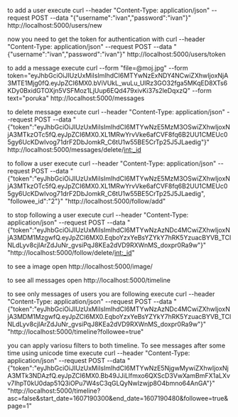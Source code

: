 to add a user execute
curl --header "Content-Type: application/json" --request POST --data "{\"username\":\"ivan\",\"password\":\"ivan\"}" http://localhost:5000/users/new

now you need to get the token for authentication with 
curl --header "Content-Type: application/json" --request POST --data "{\"username\":\"ivan\",\"password\":\"ivan\"}" http://localhost:5000/users/token

to add a message execute
curl --form "file=@moj.jpg" --form token="eyJhbGciOiJIUzUxMiIsImlhdCI6MTYwNzExNDY4NCwiZXhwIjoxNjA3MTE1Mjg0fQ.eyJpZCI6MX0.bViVUkL_wuLu_UlRz3GO32fga5MKqED8XTs6KDy0BxidGTOXjn5VSFMoz1LjUup6EQd479xivKi37s2leDqxzQ" --form text="poruka" http://localhost:5000/messages

to delete message execute
curl --header "Content-Type: application/json" --request POST --data "{\"token\":\"eyJhbGciOiJIUzUxMiIsImlhdCI6MTYwNzE5MzM3OSwiZXhwIjoxNjA3MTkzOTc5fQ.eyJpZCI6MX0.XL1MRwYrvVke6afCVF8fq6B2UU1CMEUc05gy6UcKDwlvog71drF2DbJomkR_C6tU1w55BE5CrTp25J5JLaedig\"}" http://localhost:5000/messages/delete/<int:_id>

to follow a user execute
curl --header "Content-Type: application/json" --request POST --data "{\"token\":\"eyJhbGciOiJIUzUxMiIsImlhdCI6MTYwNzE5MzM3OSwiZXhwIjoxNjA3MTkzOTc5fQ.eyJpZCI6MX0.XL1MRwYrvVke6afCVF8fq6B2UU1CMEUc05gy6UcKDwlvog71drF2DbJomkR_C6tU1w55BE5CrTp25J5JLaedig\", \"followee_id\":\"2\"}" "http://localhost:5000/follow/add"

to stop following a user execute
curl --header "Content-Type: application/json" --request POST --data "{\"token\":\"eyJhbGciOiJIUzUxMiIsImlhdCI6MTYwNzAzNDc4MCwiZXhwIjoxNjA3MDM1MzgwfQ.eyJpZCI6MX0.EqboYzxYeBsYZYkY7hRK5YzuacBYVB_TClNLdLyv8cjlArZdJuNr_gvsiPqJ8KEa2dVD9RXWnMS_doxpr0Ra9w\"}" "http://localhost:5000/follow/delete/<int:_id>"

to see a image open http://localhost:5000/image/<name>

to see all messages open http://localhost:5000/timeline

to see only messages of users you are following execute
curl --header "Content-Type: application/json" --request POST --data "{\"token\":\"eyJhbGciOiJIUzUxMiIsImlhdCI6MTYwNzAzNDc4MCwiZXhwIjoxNjA3MDM1MzgwfQ.eyJpZCI6MX0.EqboYzxYeBsYZYkY7hRK5YzuacBYVB_TClNLdLyv8cjlArZdJuNr_gvsiPqJ8KEa2dVD9RXWnMS_doxpr0Ra9w\"}" "http://localhost:5000/timeline?followee=true"

you can apply variosu filters to both timeline. To see messages after some time using unicode time execute
curl --header "Content-Type: application/json" --request POST --data "{\"token\":\"eyJhbGciOiJIUzUxMiIsImlhdCI6MTYwNzE5NjgwMywiZXhwIjoxNjA3MTk3NDAzfQ.eyJpZCI6MX0.Bb49JJiLlfmxo6QXScD3VwXamBmFX1aLXvv7IhpT0kU0dap51Q3iOPu7W4sC3qGLQyNwIzwjp8O4bmno64AnGA\"}" "http://localhost:5000/timeline?asc=false&start_date=1607190300&end_date=1607190480&followee=true&page=1"
